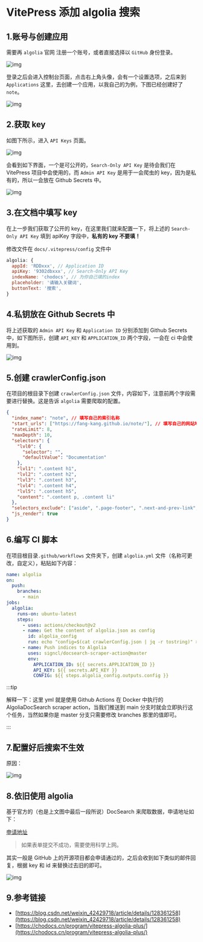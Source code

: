 # VitePress 添加 algolia 搜索

## 1.账号与创建应用

需要再 `algolia` 官网 注册一个账号，或者直接选择以 `GitHub` 身份登录。

![img](asserts/2.png)

登录之后会进入控制台页面，点击右上角头像，会有一个设置选项，之后来到 `Applications` 这里，去创建一个应用，以我自己的为例，下图已经创建好了 `note`。

![img](asserts/3.png)

## 2.获取 key

如图下所示，进入 `API Keys` 页面。

![img](asserts/4.png)

会看到如下界面，一个是可公开的，`Search-Only API Key` 是待会我们在 VitePress 项目中会使用的，而 `Admin API Key` 是用于一会爬虫的 key，因为是私有的，所以一会放在 Github Secrets 中。

![img](asserts/5.png)

## 3.在文档中填写 key

在上一步我们获取了公开的 key，在这里我们就来配置一下，将上述的 `Search-Only API Key` 填到 apiKey 字段中，**私有的 key 不要填！**

修改文件在 `docs/.vitepress/config` 文件中

```js
algolia: {
  appId: 'RDDxxx', // Application ID
  apiKey: '9302dbxxx', // Search-Only API Key
  indexName: 'chodocs', // 为你自己填的index
  placeholder: '请输入关键词',
  buttonText: '搜索',
}
```

## 4.私钥放在 Github Secrets 中

将上述获取的 `Admin API Key` 和 `Application ID` 分别添加到 Github Secrets 中，如下图所示，创建 `API_KEY` 和 `APPLICATION_ID` 两个字段，一会在 ci 中会使用到。

![img](asserts/6.png)

## 5.创建 crawlerConfig.json

在项目的根目录下创建 `crawlerConfig.json` 文件，内容如下，注意前两个字段需要进行替换。这是告诉 `algolia` 需要爬取的配置。

```json
{
  "index_name": "note", // 填写自己的索引名称
  "start_urls": ["https://fang-kang.github.io/note/"], // 填写自己的网站地址
  "rateLimit": 8,
  "maxDepth": 10,
  "selectors": {
    "lvl0": {
      "selector": "",
      "defaultValue": "Documentation"
    },
    "lvl1": ".content h1",
    "lvl2": ".content h2",
    "lvl3": ".content h3",
    "lvl4": ".content h4",
    "lvl5": ".content h5",
    "content": ".content p, .content li"
  },
  "selectors_exclude": ["aside", ".page-footer", ".next-and-prev-link", ".table-of-contents"],
  "js_render": true
}
```

## 6.编写 CI 脚本

在项目根目录`.github/workflows` 文件夹下，创建 `algolia.yml` 文件（名称可更改，自定义），粘贴如下内容：

```yaml
name: algolia
on:
  push:
    branches:
      - main
jobs:
  algolia:
    runs-on: ubuntu-latest
    steps:
      - uses: actions/checkout@v2
      - name: Get the content of algolia.json as config
        id: algolia_config
        run: echo "config=$(cat crawlerConfig.json | jq -r tostring)" >> $GITHUB_OUTPUT
      - name: Push indices to Algolia
        uses: signcl/docsearch-scraper-action@master
        env:
          APPLICATION_ID: ${{ secrets.APPLICATION_ID }}
          API_KEY: ${{ secrets.API_KEY }}
          CONFIG: ${{ steps.algolia_config.outputs.config }}
```

:::tip

解释一下：这里 yml 就是使用 Github Actions 在 Docker 中执行的 AlgoliaDocSearch scraper action，当我们推送到 main 分支时就会立即执行这个任务，当然如果你是 master 分支只需要修改 branches 那里的值即可。

:::

## 7.配置好后搜索不生效

原因：

![img](asserts/8.jpg)

## 8.依旧使用 algolia

基于官方的（也是上文图中最后一段所说）DocSearch 来爬取数据，申请地址如下：

[申请地址](https://docsearch.algolia.com/apply/)

> 如果表单提交不成功，需要使用科学上网。

其实一般是 GitHub 上的开源项目都会申请通过的，之后会收到如下类似的邮件回复，根据 key 和 id 来替换过去旧的即可。

![img](asserts/7.png)

## 9.参考链接

- [https://blog.csdn.net/weixin_42429718/article/details/128361258](https://blog.csdn.net/weixin_42429718/article/details/128361258)
- [https://chodocs.cn/program/vitepress-algolia-plus/](https://chodocs.cn/program/vitepress-algolia-plus/)

